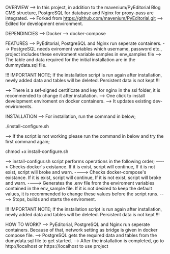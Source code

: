 OVERVIEW
--> In this project, in addition to the mavenium/PyEditorial Blog CMS structure, PostgreSQL for database and Nginx for proxy-pass are integrated.
--> Forked from https://github.com/mavenium/PyEditorial.git
--> Edited for development environment.

DEPENDINCIES
--> Docker
--> docker-compose

FEATURES
--> PyEditorial, PostgreSQL and Nginx run seperate containers.
--> PostgreSQL needs eviroment variables which username, password etc., project includes these enviroment variable samples in env_samples file 
--> The table and data required for the initial installation are in the dummydata.sql file. 

!!! IMPORTANT NOTE; If the installation script is run again after installation, newly added data and tables will be deleted. Persistent data is not kept !!!

--> There is a sef-signed certificate and key for nginx in the ssl folder, it is recommended to change it after installation.
--> One click to install development enviroment on docker containers.
--> It updates existing dev-enviroments.

INSTALLATION
--> For installation, run the command in below; 

./install-configure.sh

--> If the script is not working please run the command in below and try the first command again;

chmod +x install-configure.sh

--> install-configur.sh script performs operations in the following order;
----> Checks docker's existance. If it is exist, script will continue, If it is not exist, script will broke and warn. 
----> Checks docker-compose's existance. If it is exist, script will continue, If it is not exist, script will broke and warn.
----> Generates the .env file from the enviroment variables contained in the env_sample file. If it is not desired to keep the default values, it is recommended to change these values before the script runs.
----> Stops, builds and starts the enviroment.

!!! IMPORTANT NOTE; If the installation script is run again after installation, newly added data and tables will be deleted. Persistent data is not kept !!!

HOW TO WORK?
--> PyEditorial, PostgreSQL and Nginx run seperate containers. Because of that, network setting as bridge is given in docker compose file.
--> PostgreSQL gets the required data and tables from the dumydata.sql file to get started.
--> After the installation is completed, go to http://localhost or https://localhost to use project
